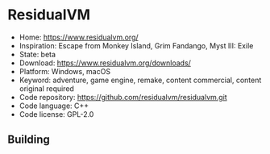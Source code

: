 # ResidualVM

- Home: https://www.residualvm.org/
- Inspiration: Escape from Monkey Island, Grim Fandango, Myst III: Exile
- State: beta
- Download: https://www.residualvm.org/downloads/
- Platform: Windows, macOS
- Keyword: adventure, game engine, remake, content commercial, content original required
- Code repository: https://github.com/residualvm/residualvm.git
- Code language: C++
- Code license: GPL-2.0

## Building

